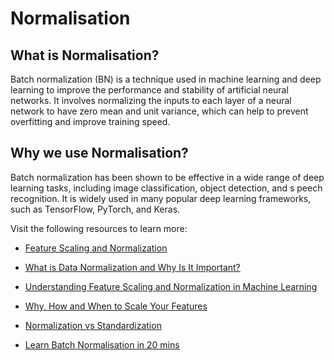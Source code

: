 # Normalisation

## What is Normalisation?

Batch normalization (BN) is a technique used in machine learning and deep learning to improve the performance and stability of artificial neural networks. It involves normalizing the inputs to each layer of a neural network to have zero mean and unit variance, which can help to prevent overfitting and improve training speed.

## Why we use Normalisation?

Batch normalization has been shown to be effective in a wide range of deep learning tasks, including image classification, object detection, and s  peech recognition. It is widely used in many popular deep learning frameworks, such as TensorFlow, PyTorch, and Keras.

Visit the following resources to learn more:    
- [Feature Scaling and Normalization](https://machinelearningmastery.com/normalize-standardize-machine-learning-data-weka/)

- [What is Data Normalization and Why Is It Important?](https://dzone.com/articles/what-is-data-normalization-and-why-is-it-important)

- [Understanding Feature Scaling and Normalization in Machine Learning](https://www.datacamp.com/community/tutorials/feature-scaling-normalization-in-python)

- [Why, How and When to Scale Your Features](https://sebastianraschka.com/Articles/2014_about_feature_scaling.html)

- [Normalization vs Standardization](https://www.analyticsvidhya.com/blog/2020/04/feature-scaling-machine-learning-normalization-standardization/)

- [Learn Batch Normalisation in 20 mins](https://youtu.be/dXB-KQYkzNU)